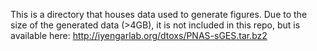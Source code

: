This is a directory that houses data used to generate figures. Due to the size of the generated data (>4GB), it is not included in this repo, but is available here: http://iyengarlab.org/dtoxs/PNAS-sGES.tar.bz2
